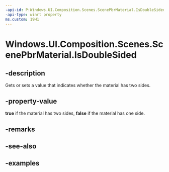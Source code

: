 ```yaml
---
-api-id: P:Windows.UI.Composition.Scenes.ScenePbrMaterial.IsDoubleSided
-api-type: winrt property
ms.custom: 19H1
---
```


<!-- Property syntax.
public bool IsDoubleSided { get;  set; }
-->

# Windows.UI.Composition.Scenes.ScenePbrMaterial.IsDoubleSided

## -description

Gets or sets a value that indicates whether the material has two sides.



## -property-value

**true** if the material has two sides, **false** if the material has one side.

## -remarks

## -see-also

## -examples

